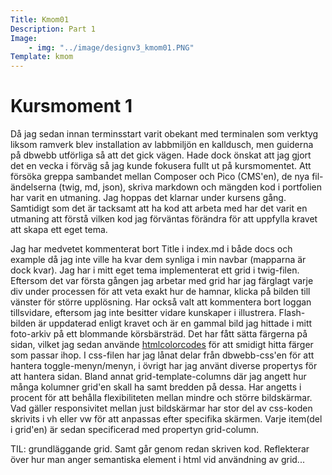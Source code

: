 ```yaml
---
Title: Kmom01
Description: Part 1
Image: 
    - img: "../image/designv3_kmom01.PNG"
Template: kmom
---
```


Kursmoment 1
==================

Då jag sedan innan terminsstart varit obekant med terminalen som verktyg liksom ramverk blev installation av labbmiljön en kalldusch, men guiderna på dbwebb utförliga så att det gick vägen. Hade dock önskat att jag gjort det en vecka i förväg så jag kunde fokusera fullt ut på kursmomentet. Att försöka greppa sambandet mellan Composer och Pico (CMS'en), de nya fil-ändelserna (twig, md, json), skriva markdown och mängden kod i portfolien har varit en utmaning. Jag hoppas det klarnar under kursens gång.
Samtidigt som det är tacksamt att ha kod att arbeta med har det varit en utmaning att förstå vilken kod jag förväntas förändra för att uppfylla kravet att skapa ett eget tema. 

Jag har medvetet kommenterat bort Title i index.md i både docs och example då jag inte ville ha kvar dem synliga i min navbar (mapparna är dock kvar).
Jag har i mitt eget tema implementerat ett grid i twig-filen. Eftersom det var första gången jag arbetar med grid har jag färglagt varje div under processen för att veta exakt hur de hamnar, klicka på bilden till vänster för större upplösning. Har också valt att kommentera bort loggan tillsvidare, eftersom jag inte besitter vidare kunskaper i illustrera. Flash-bilden är uppdaterad enligt kravet och är en gammal bild jag hittade i mitt foto-arkiv på ett blommande körsbärsträd. Det har fått sätta färgerna på sidan, vilket jag sedan använde 
<a href="https://htmlcolorcodes.com/color-picker/">htmlcolorcodes</a> för att smidigt hitta färger som passar ihop.
I css-filen har jag lånat delar från dbwebb-css'en för att hantera toggle-menyn/menyn, i övrigt har jag använt diverse propertys för att hantera sidan. Bland annat grid-template-columns där jag angett hur många kolumner grid'en skall ha samt bredden på dessa. Har angetts i procent för att behålla flexibiliteten mellan mindre och större bildskärmar. Vad gäller responsivitet mellan just bildskärmar har stor del av css-koden skrivits i vh eller vw för att anpassas efter specifika skärmen. Varje item(del i grid'en) är sedan specificerad med propertyn grid-column.


TIL: grundläggande grid. Samt går genom redan skriven kod. Reflekterar över hur man anger semantiska element i html vid användning av grid... 
<br><br>
